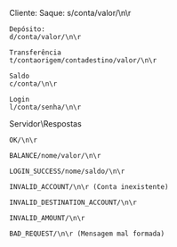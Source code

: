 Cliente:
Saque:
	s/conta/valor/\n\r

	Depósito:
	d/conta/valor/\n\r

	Transferência
	t/contaorigem/contadestino/valor/\n\r

	Saldo
	c/conta/\n\r

	Login
	l/conta/senha/\n\r

Servidor\Respostas

	OK/\n\r

	BALANCE/nome/valor/\n\r

	LOGIN_SUCCESS/nome/saldo/\n\r

	INVALID_ACCOUNT/\n\r (Conta inexistente)

	INVALID_DESTINATION_ACCOUNT/\n\r

	INVALID_AMOUNT/\n\r

	BAD_REQUEST/\n\r (Mensagem mal formada)



